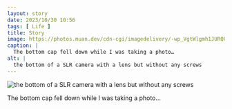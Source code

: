```yaml
---
layout: story
date: 2023/10/30 10:56
tags: [ Life ]
title: Story
image: https://photos.muan.dev/cdn-cgi/imagedelivery/-wp_VgtWlgmh1JURQ8t1mg/eef9afe1-19e5-4a4d-eddd-d94191354e00/public
caption: |
  The bottom cap fell down while I was taking a photo…
alt: |
  the bottom of a SLR camera with a lens but without any screws 
---
```


![the bottom of a SLR camera with a lens but without any screws ](https://photos.muan.dev/cdn-cgi/imagedelivery/-wp_VgtWlgmh1JURQ8t1mg/eef9afe1-19e5-4a4d-eddd-d94191354e00/public)

The bottom cap fell down while I was taking a photo…
